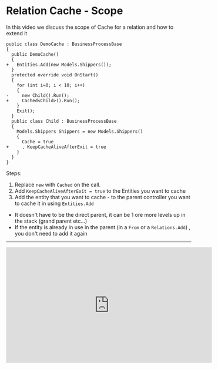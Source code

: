 ﻿# Relation Cache - Scope

In this video we discuss the scope of Cache for a relation and how to extend it

```csdiff
public class DemoCache : BusinessProcessBase
{
  public DemoCache()
  {
+   Entities.Add(new Models.Shippers());
  }
  protected override void OnStart()
  {
    for (int i=0; i < 10; i++)
    {
-     new Child().Run();
+     Cached<Child>().Run();
    }
    Exit();
  }
  public class Child : BusinessProcessBase
  {
    Models.Shippers Shippers = new Models.Shippers()
    {
      Cache = true
+     , KeepCacheAliveAfterExit = true
    }
  }
}
```
Steps:
1. Replace `new` with `Cached` on the call.
2. Add `KeepCacheAliveAfterExit = true` to the Entities you want to cache
3. Add the entity that you want to cache - to the parent controller you want to cache it in using `Entities.Add`
* It doesn't have to be the direct parent, it can be 1 ore more levels up in the stack (grand parent etc...)
* If the entity is already in use in the parent (in a `From` or a `Relations.Add`) , you don't need to add it again
---
<iframe width="560" height="315" src="https://www.youtube.com/embed/OHh_WC-4ijM?list=PL1DEQjXG2xnKt9tRPRR1YtbITJ3idW-vL" frameborder="0" allowfullscreen></iframe>
